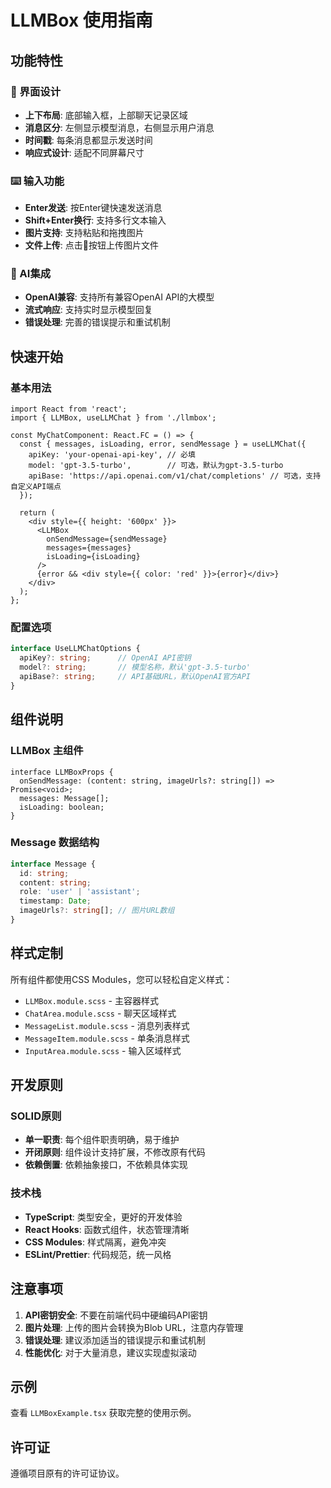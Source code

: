 # LLMBox 使用指南

## 功能特性

### 🎨 界面设计
- **上下布局**: 底部输入框，上部聊天记录区域
- **消息区分**: 左侧显示模型消息，右侧显示用户消息
- **时间戳**: 每条消息都显示发送时间
- **响应式设计**: 适配不同屏幕尺寸

### ⌨️ 输入功能
- **Enter发送**: 按Enter键快速发送消息
- **Shift+Enter换行**: 支持多行文本输入
- **图片支持**: 支持粘贴和拖拽图片
- **文件上传**: 点击📎按钮上传图片文件

### 🤖 AI集成
- **OpenAI兼容**: 支持所有兼容OpenAI API的大模型
- **流式响应**: 支持实时显示模型回复
- **错误处理**: 完善的错误提示和重试机制

## 快速开始

### 基本用法

```tsx
import React from 'react';
import { LLMBox, useLLMChat } from './llmbox';

const MyChatComponent: React.FC = () => {
  const { messages, isLoading, error, sendMessage } = useLLMChat({
    apiKey: 'your-openai-api-key', // 必填
    model: 'gpt-3.5-turbo',        // 可选，默认为gpt-3.5-turbo
    apiBase: 'https://api.openai.com/v1/chat/completions' // 可选，支持自定义API端点
  });

  return (
    <div style={{ height: '600px' }}>
      <LLMBox
        onSendMessage={sendMessage}
        messages={messages}
        isLoading={isLoading}
      />
      {error && <div style={{ color: 'red' }}>{error}</div>}
    </div>
  );
};
```

### 配置选项

```typescript
interface UseLLMChatOptions {
  apiKey?: string;      // OpenAI API密钥
  model?: string;       // 模型名称，默认'gpt-3.5-turbo'
  apiBase?: string;     // API基础URL，默认OpenAI官方API
}
```

## 组件说明

### LLMBox 主组件
```tsx
interface LLMBoxProps {
  onSendMessage: (content: string, imageUrls?: string[]) => Promise<void>;
  messages: Message[];
  isLoading: boolean;
}
```

### Message 数据结构
```typescript
interface Message {
  id: string;
  content: string;
  role: 'user' | 'assistant';
  timestamp: Date;
  imageUrls?: string[]; // 图片URL数组
}
```

## 样式定制

所有组件都使用CSS Modules，您可以轻松自定义样式：

- `LLMBox.module.scss` - 主容器样式
- `ChatArea.module.scss` - 聊天区域样式
- `MessageList.module.scss` - 消息列表样式
- `MessageItem.module.scss` - 单条消息样式
- `InputArea.module.scss` - 输入区域样式

## 开发原则

### SOLID原则
- **单一职责**: 每个组件职责明确，易于维护
- **开闭原则**: 组件设计支持扩展，不修改原有代码
- **依赖倒置**: 依赖抽象接口，不依赖具体实现

### 技术栈
- **TypeScript**: 类型安全，更好的开发体验
- **React Hooks**: 函数式组件，状态管理清晰
- **CSS Modules**: 样式隔离，避免冲突
- **ESLint/Prettier**: 代码规范，统一风格

## 注意事项

1. **API密钥安全**: 不要在前端代码中硬编码API密钥
2. **图片处理**: 上传的图片会转换为Blob URL，注意内存管理
3. **错误处理**: 建议添加适当的错误提示和重试机制
4. **性能优化**: 对于大量消息，建议实现虚拟滚动

## 示例

查看 `LLMBoxExample.tsx` 获取完整的使用示例。

## 许可证

遵循项目原有的许可证协议。
